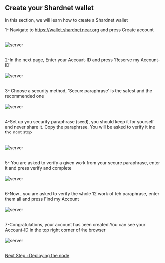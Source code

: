 

## Create your Shardnet wallet

In this section, we will learn how to create a Shardnet wallet

  1- Navigate to  https://wallet.shardnet.near.org and press Create account
  <br/><br/>

   ![server](../assets/wallet/wallet_01.png "server")
<br/><br/>
  
  2-In the next page, Enter your Account-ID and press 'Reserve my Account-ID'
  <br/><br/>
   ![server](../assets/wallet/wallet_02.png "server")
<br/><br/>
  
  3- Choose a security method, 'Secure paraphrase' is the safest and the recommended one
  <br/><br/>
   ![server](../assets/wallet/wallet_03.png "server")
  <br/><br/>
  
  4-Set up you security paraphrase (seed), you should keep it for yourself and never share it. Copy the paraphrase. 
      You will be asked to verify it ine the next step
   <br/><br/>   
   ![server](../assets/wallet/wallet_04.png "server")
  <br/><br/>
  
  5- You are asked to verify a given work from your secure paraphrase, enter it and press verify and complete
  <br/><br/>
   ![server](../assets/wallet/wallet_05.png "server")
<br/><br/>
  
  6-Now , you are asked to verify the whole 12 work of teh paraphrase, enter them all and press Find my Account
  <br/><br/>
   ![server](../assets/wallet/wallet_07.png "server")
<br/><br/>
  
  7-Congratulations, your account has been created.You can see your Account-ID in the top right corner of the browser
  <br/><br/>
   ![server](../assets/wallet/wallet_08.png "server")
 <br/><br/>
 
 [Next Step : Deploying the node](https://github.com/abahmanem/near-node-setup-shardnet/blob/main/tutorial/deploy-node.md)

